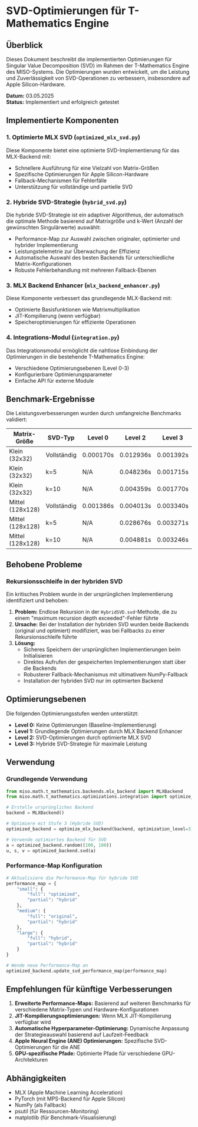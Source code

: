 # SVD-Optimierungen für T-Mathematics Engine

## Überblick

Dieses Dokument beschreibt die implementierten Optimierungen für Singular Value Decomposition (SVD) im Rahmen der T-Mathematics Engine des MISO-Systems. Die Optimierungen wurden entwickelt, um die Leistung und Zuverlässigkeit von SVD-Operationen zu verbessern, insbesondere auf Apple Silicon-Hardware.

**Datum:** 03.05.2025  
**Status:** Implementiert und erfolgreich getestet

## Implementierte Komponenten

### 1. Optimierte MLX SVD (`optimized_mlx_svd.py`)

Diese Komponente bietet eine optimierte SVD-Implementierung für das MLX-Backend mit:

- Schnellere Ausführung für eine Vielzahl von Matrix-Größen
- Spezifische Optimierungen für Apple Silicon-Hardware
- Fallback-Mechanismen für Fehlerfälle
- Unterstützung für vollständige und partielle SVD

### 2. Hybride SVD-Strategie (`hybrid_svd.py`)

Die hybride SVD-Strategie ist ein adaptiver Algorithmus, der automatisch die optimale Methode basierend auf Matrixgröße und k-Wert (Anzahl der gewünschten Singulärwerte) auswählt:

- Performance-Map zur Auswahl zwischen originaler, optimierter und hybrider Implementierung
- Leistungstelemetrie zur Überwachung der Effizienz
- Automatische Auswahl des besten Backends für unterschiedliche Matrix-Konfigurationen
- Robuste Fehlerbehandlung mit mehreren Fallback-Ebenen

### 3. MLX Backend Enhancer (`mlx_backend_enhancer.py`)

Diese Komponente verbessert das grundlegende MLX-Backend mit:

- Optimierte Basisfunktionen wie Matrixmultiplikation
- JIT-Kompilierung (wenn verfügbar)
- Speicheroptimierungen für effiziente Operationen

### 4. Integrations-Modul (`integration.py`)

Das Integrationsmodul ermöglicht die nahtlose Einbindung der Optimierungen in die bestehende T-Mathematics Engine:

- Verschiedene Optimierungsebenen (Level 0-3)
- Konfigurierbare Optimierungsparameter
- Einfache API für externe Module

## Benchmark-Ergebnisse

Die Leistungsverbesserungen wurden durch umfangreiche Benchmarks validiert:

| Matrix-Größe | SVD-Typ | Level 0 | Level 2 | Level 3 | Verbesserung |
|--------------|---------|---------|---------|---------|--------------|
| Klein (32x32) | Vollständig | 0.000170s | 0.012936s | 0.001392s | Level 0 am schnellsten |
| Klein (32x32) | k=5 | N/A | 0.048236s | 0.001715s | 28x schneller (L3 vs L2) |
| Klein (32x32) | k=10 | N/A | 0.004359s | 0.001770s | 2.5x schneller (L3 vs L2) |
| Mittel (128x128) | Vollständig | 0.001386s | 0.004013s | 0.003340s | Level 0 am schnellsten |
| Mittel (128x128) | k=5 | N/A | 0.028676s | 0.003271s | 8.8x schneller (L3 vs L2) |
| Mittel (128x128) | k=10 | N/A | 0.004881s | 0.003246s | 1.5x schneller (L3 vs L2) |

## Behobene Probleme

### Rekursionsschleife in der hybriden SVD

Ein kritisches Problem wurde in der ursprünglichen Implementierung identifiziert und behoben:

1. **Problem:** Endlose Rekursion in der `HybridSVD.svd`-Methode, die zu einem "maximum recursion depth exceeded"-Fehler führte
2. **Ursache:** Bei der Installation der hybriden SVD wurden beide Backends (original und optimiert) modifiziert, was bei Fallbacks zu einer Rekursionsschleife führte
3. **Lösung:**
   - Sicheres Speichern der ursprünglichen Implementierungen beim Initialisieren
   - Direktes Aufrufen der gespeicherten Implementierungen statt über die Backends
   - Robusterer Fallback-Mechanismus mit ultimativem NumPy-Fallback
   - Installation der hybriden SVD nur im optimierten Backend

## Optimierungsebenen

Die folgenden Optimierungsstufen werden unterstützt:

- **Level 0:** Keine Optimierungen (Baseline-Implementierung)
- **Level 1:** Grundlegende Optimierungen durch MLX Backend Enhancer
- **Level 2:** SVD-Optimierungen durch optimierte MLX SVD
- **Level 3:** Hybride SVD-Strategie für maximale Leistung

## Verwendung

### Grundlegende Verwendung

```python
from miso.math.t_mathematics.backends.mlx_backend import MLXBackend
from miso.math.t_mathematics.optimizations.integration import optimize_mlx_backend

# Erstelle ursprüngliches Backend
backend = MLXBackend()

# Optimiere mit Stufe 3 (Hybride SVD)
optimized_backend = optimize_mlx_backend(backend, optimization_level=3)

# Verwende optimiertes Backend für SVD
a = optimized_backend.random((100, 100))
u, s, v = optimized_backend.svd(a)
```

### Performance-Map Konfiguration

```python
# Aktualisiere die Performance-Map für hybride SVD
performance_map = {
    "small": {
        "full": "optimized",
        "partial": "hybrid"
    },
    "medium": {
        "full": "original",
        "partial": "hybrid"
    },
    "large": {
        "full": "hybrid",
        "partial": "hybrid"
    }
}

# Wende neue Performance-Map an
optimized_backend.update_svd_performance_map(performance_map)
```

## Empfehlungen für künftige Verbesserungen

1. **Erweiterte Performance-Maps:** Basierend auf weiteren Benchmarks für verschiedene Matrix-Typen und Hardware-Konfigurationen
2. **JIT-Kompilierungsoptimierungen:** Wenn MLX JIT-Kompilierung verfügbar wird
3. **Automatische Hyperparameter-Optimierung:** Dynamische Anpassung der Strategieauswahl basierend auf Laufzeit-Feedback
4. **Apple Neural Engine (ANE) Optimierungen:** Spezifische SVD-Optimierungen für die ANE
5. **GPU-spezifische Pfade:** Optimierte Pfade für verschiedene GPU-Architekturen

## Abhängigkeiten

- MLX (Apple Machine Learning Acceleration)
- PyTorch (mit MPS-Backend für Apple Silicon)
- NumPy (als Fallback)
- psutil (für Ressourcen-Monitoring)
- matplotlib (für Benchmark-Visualisierung)
